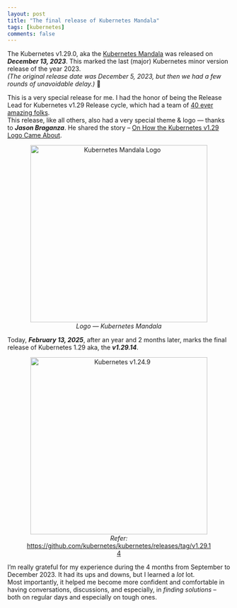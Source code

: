 ```yaml
---
layout: post
title: "The final release of Kubernetes Mandala"
tags: [kubernetes]
comments: false
---
```


The Kubernetes v1.29.0, aka the [Kubernetes Mandala](https://kubernetes.io/blog/2023/12/13/kubernetes-v1-29-release/) was released on _**December 13, 2023**_. This marked the last (major) Kubernetes minor version release of the year 2023.  
_(The original release date was December 5, 2023, but then we had a few rounds of unavoidable delay.)_ 🙂

This is a very special release for me. I had the honor of being the Release Lead for Kubernetes v1.29 Release cycle, which had a team of [40 ever amazing folks](https://github.com/kubernetes/sig-release/blob/master/releases/release-1.29/release-team.md).  
This release, like all others, also had a very special theme & logo — thanks to _**Jason Braganza**_. He shared the story – [On How the Kubernetes v1.29 Logo Came About](https://janusworx.com/work/on-how-the-kubernetes-v129-logo-came-about/). 

<div style="text-align: center;">

</div>

<figure style="text-align: center;">
  <img src="https://psaggu.com/assets/k8s-logo/k8s129.svg" alt="Kubernetes Mandala Logo" style="width: 400px;  display: block; margin: 0 auto;"/>
  <figcaption style="text-align: center;"><em>Logo — Kubernetes Mandala</em></figcaption>
</figure>

Today, _**February 13, 2025**_, after an year and 2 months later, marks the final release of Kubernetes 1.29 aka, the _**v1.29.14**_. 

<figure style="text-align: center;">
  <img src="https://github.com/user-attachments/assets/03ac8fbc-8bba-4e03-ac11-439156106a40" alt="Kubernetes v1.24.9" style="width: 400px;  display: block; margin: 0 auto;">
  <figcaption style="text-align: center;"><em>Refer:</em> <a href="https://github.com/kubernetes/kubernetes/releases/tag/v1.29.14">https://github.com/kubernetes/kubernetes/releases/tag/v1.29.14</a></figcaption>
</figure>

I’m really grateful for my experience during the 4 months from September to December 2023. It had its ups and downs, but I learned a *lot* lot.  
Most importantly, it helped me become more confident and comfortable in having conversations, discussions, and especially, in _finding solutions_ – both on regular days and especially on tough ones.
